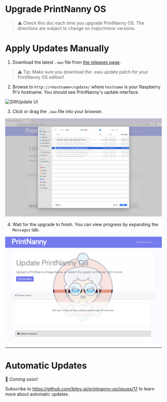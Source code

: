 # Upgrade PrintNanny OS

> ⚠️ Check this doc each time you upgrade PrintNanny OS. The directions are subject to change on major/minor versions.

# Apply Updates Manually
1. Download the latest `.swu` file from [the releases page](https://github.com/bitsy-ai/printnanny-os/releases).

> ⚠️ Tip: Make sure you download the .swu update patch for your PrintNanny OS edition!

2. Browse to `http://<hostname>/update/` where `hostname` is your Raspberry Pi's hostname. You should see PrintNanny's update interface.

![SWUpdate UI](/images/swupdate-ui.png)

3. Click or drag the `.swu` file into your browser.

![SWUpdate Upload](/images/swupdate-upload.png)


4. Wait for the upgrade to finish. You can view progress by expanding the `Messages` tab.


![SWUpdate Messages](/images/swupdate-messages.png)

---

# Automatic Updates

🚧  _Coming soon!_

Subscribe to https://github.com/bitsy-ai/printnanny-os/issues/17 to learn more about automatic updates.
